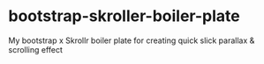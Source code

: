 bootstrap-skroller-boiler-plate
===============================

My bootstrap x Skrollr boiler plate for creating quick slick parallax &amp; scrolling effect
